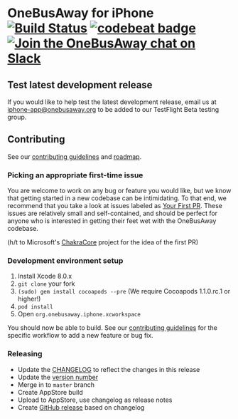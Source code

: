 # OneBusAway for iPhone [![Build Status](https://img.shields.io/travis/OneBusAway/onebusaway-iphone.svg)](https://travis-ci.org/OneBusAway/onebusaway-iphone) [![codebeat badge](https://codebeat.co/badges/080b2d57-c69b-466e-be49-3b5b7e02c8d8)](https://codebeat.co/projects/github-com-onebusaway-onebusaway-iphone) [![Join the OneBusAway chat on Slack](https://onebusaway.herokuapp.com/badge.svg)](https://onebusaway.herokuapp.com/)

## Test latest development release

If you would like to help test the latest development release, email us at [iphone-app@onebusaway.org](mailto:iphone-app@onebusaway.org) to be added to our TestFlight Beta testing group.

## Contributing

See our [contributing guidelines](CONTRIBUTING.md) and [roadmap](https://github.com/OneBusAway/onebusaway-iphone/wiki/Roadmap).

### Picking an appropriate first-time issue

You are welcome to work on any bug or feature you would like, but we know that getting started in a new codebase can be intimidating. To that end, we recommend that you take a look at issues labeled as [Your First PR](https://github.com/OneBusAway/onebusaway-iphone/labels/Your%20First%20PR). These issues are relatively small and self-contained, and should be perfect for anyone who is interested in getting their feet wet with the OneBusAway codebase.

(h/t to Microsoft's [ChakraCore](https://github.com/Microsoft/ChakraCore) project for the idea of the first PR)

### Development environment setup

1. Install Xcode 8.0.x
2. `git clone` your fork
3. `(sudo) gem install cocoapods --pre` (We require Cocoapods 1.1.0.rc.1 or higher!)
4. `pod install`
5. Open `org.onebusaway.iphone.xcworkspace`

You should now be able to build. See our [contributing guidelines](CONTRIBUTING.md) for the specific workflow to add a new feature or bug fix.

### Releasing

* Update the [CHANGELOG](CHANGELOG.md) to reflect the changes in this release
* Update the [version number](https://github.com/OneBusAway/onebusaway-iphone/blob/develop/Info.plist#L20)
* Merge in to `master` branch
* Create AppStore build
* Upload to AppStore, use changelog as release notes
* Create [GitHub release](https://github.com/OneBusAway/onebusaway-iphone/releases) based on changelog
